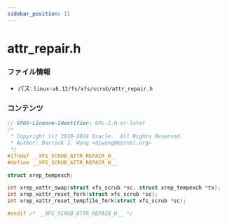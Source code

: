 ```yaml
---
sidebar_position: 11
---
```

# attr_repair.h

### ファイル情報

- パス: `linux-v6.12/fs/xfs/scrub/attr_repair.h`

### コンテンツ

```h
// SPDX-License-Identifier: GPL-2.0-or-later
/*
 * Copyright (c) 2018-2024 Oracle.  All Rights Reserved.
 * Author: Darrick J. Wong <djwong@kernel.org>
 */
#ifndef __XFS_SCRUB_ATTR_REPAIR_H__
#define __XFS_SCRUB_ATTR_REPAIR_H__

struct xrep_tempexch;

int xrep_xattr_swap(struct xfs_scrub *sc, struct xrep_tempexch *tx);
int xrep_xattr_reset_fork(struct xfs_scrub *sc);
int xrep_xattr_reset_tempfile_fork(struct xfs_scrub *sc);

#endif /* __XFS_SCRUB_ATTR_REPAIR_H__ */

```
